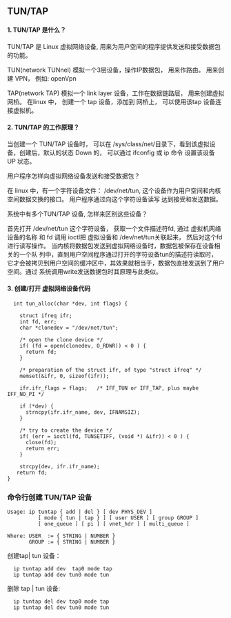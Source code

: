 ## TUN/TAP
#### 1. TUN/TAP 是什么？
TUN/TAP 是 Linux 虚拟网络设备, 用来为用户空间的程序提供发送和接受数据包的功能。

TUN(network TUNnel) 模拟一个3层设备，操作IP数据包， 用来作路由。 用来创建 VPN， 例如: openVpn 

TAP(network TAP) 模拟一个 link layer 设备，工作在数据链路层， 用来创建虚拟网桥。 在linux 中， 创建一个 tap 设备，添加到 网桥上， 可以使用该tap
设备连接虚拟机。

#### 2. TUN/TAP 的工作原理？

当创建一个 TUN/TAP 设备时， 可以在 /sys/class/net/目录下，看到该虚拟设备，创建后，默认的状态 Down 的， 可以通过 ifconfig 或 ip 命令
设置该设备 UP 状态。

用户程序怎样向虚拟网络设备发送和接受数据包？

在 linux 中，有一个字符设备文件： /dev/net/tun,  这个设备作为用户空间和内核空间数据交换的接口。 用户程序通过向这个字符设备读写
达到接受和发送数据。

系统中有多个TUN/TAP 设备, 怎样来区别这些设备？

 首先打开 /dev/net/tun 这个字符设备， 获取一个文件描述符fd, 通过 虚拟机网络设备的名称 和 fd 调用 ioctl把 虚拟设备和 /dev/net/tun关联起来，
 然后对这个fd 进行读写操作。
当内核将数据包发送到虚拟网络设备时，数据包被保存在设备相关的一个队 列中，直到用户空间程序通过打开的字符设备tun的描述符读取时，
它才会被拷贝到用户空间的缓冲区中，其效果就相当于，数据包直接发送到了用户空间。通过 系统调用write发送数据包时其原理与此类似。

#### 3. 创建/打开 虚拟网络设备代码

```
  int tun_alloc(char *dev, int flags) {

    struct ifreq ifr;
    int fd, err;
    char *clonedev = "/dev/net/tun";

    /* open the clone device */
    if( (fd = open(clonedev, O_RDWR)) < 0 ) {
      return fd;
    }

    /* preparation of the struct ifr, of type "struct ifreq" */
    memset(&ifr, 0, sizeof(ifr));

    ifr.ifr_flags = flags;   /* IFF_TUN or IFF_TAP, plus maybe IFF_NO_PI */

    if (*dev) {
      strncpy(ifr.ifr_name, dev, IFNAMSIZ);
    }

    /* try to create the device */
    if( (err = ioctl(fd, TUNSETIFF, (void *) &ifr)) < 0 ) {
      close(fd);
      return err;
    }

    strcpy(dev, ifr.ifr_name);
   return fd;
}
```

###  命令行创建 TUN/TAP 设备
```
Usage: ip tuntap { add | del } [ dev PHYS_DEV ] 
          [ mode { tun | tap } ] [ user USER ] [ group GROUP ]
          [ one_queue ] [ pi ] [ vnet_hdr ] [ multi_queue ]

Where: USER  := { STRING | NUMBER }
       GROUP := { STRING | NUMBER }

```

创建tap| tun 设备：
```
  ip tuntap add dev  tap0 mode tap
  ip tuntap add dev tun0 mode tun
```
删除 tap | tun 设备:
```
  ip tuntap del dev tap0 mode tap
  ip tuntap del dev tun0 mode tun
```

